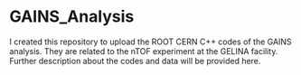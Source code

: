 # GAINS_Analysis
I created this repository to upload the ROOT CERN C++ codes of the GAINS analysis. They are related to the nTOF experiment at the GELINA facility.
Further description about the codes and data will be provided here.
